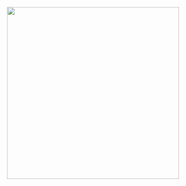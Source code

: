 <p align="center" width="100%">
    <img src="https://media.tenor.com/lJGpATsqWmkAAAAC/nadeshiko-kagamihara-yuru-camp.gif" width="400" height="400">
  </p>
